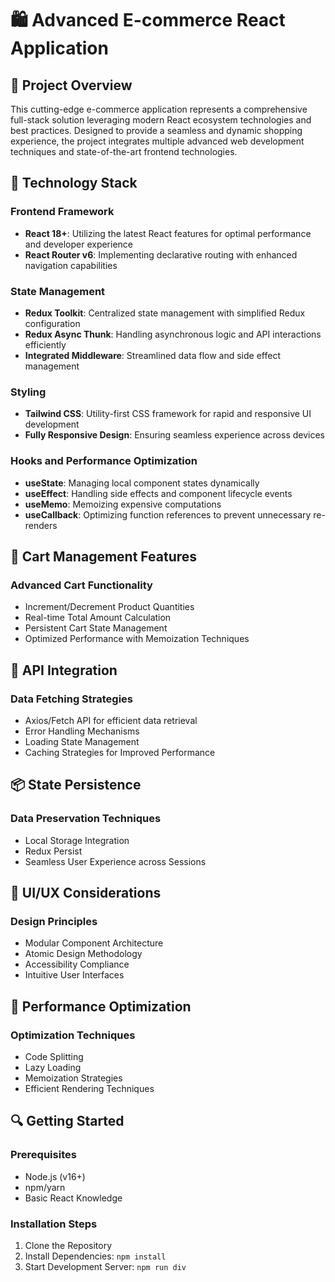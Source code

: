 # 🛍️ Advanced E-commerce React Application

## 🚀 Project Overview

This cutting-edge e-commerce application represents a comprehensive full-stack solution leveraging modern React ecosystem technologies and best practices. Designed to provide a seamless and dynamic shopping experience, the project integrates multiple advanced web development techniques and state-of-the-art frontend technologies.

## 🔧 Technology Stack

### Frontend Framework
- **React 18+**: Utilizing the latest React features for optimal performance and developer experience
- **React Router v6**: Implementing declarative routing with enhanced navigation capabilities

### State Management
- **Redux Toolkit**: Centralized state management with simplified Redux configuration
- **Redux Async Thunk**: Handling asynchronous logic and API interactions efficiently
- **Integrated Middleware**: Streamlined data flow and side effect management

### Styling
- **Tailwind CSS**: Utility-first CSS framework for rapid and responsive UI development
- **Fully Responsive Design**: Ensuring seamless experience across devices

### Hooks and Performance Optimization
- **useState**: Managing local component states dynamically
- **useEffect**: Handling side effects and component lifecycle events
- **useMemo**: Memoizing expensive computations
- **useCallback**: Optimizing function references to prevent unnecessary re-renders

## 🛒 Cart Management Features

### Advanced Cart Functionality
- Increment/Decrement Product Quantities
- Real-time Total Amount Calculation
- Persistent Cart State Management
- Optimized Performance with Memoization Techniques

## 🔌 API Integration

### Data Fetching Strategies
- Axios/Fetch API for efficient data retrieval
- Error Handling Mechanisms
- Loading State Management
- Caching Strategies for Improved Performance

## 📦 State Persistence

### Data Preservation Techniques
- Local Storage Integration
- Redux Persist
- Seamless User Experience across Sessions

## 🎨 UI/UX Considerations

### Design Principles
- Modular Component Architecture
- Atomic Design Methodology
- Accessibility Compliance
- Intuitive User Interfaces

## 🚀 Performance Optimization

### Optimization Techniques
- Code Splitting
- Lazy Loading
- Memoization Strategies
- Efficient Rendering Techniques

## 🔍 Getting Started

### Prerequisites
- Node.js (v16+)
- npm/yarn
- Basic React Knowledge

### Installation Steps
1. Clone the Repository
2. Install Dependencies: `npm install`
3. Start Development Server: `npm run div`

